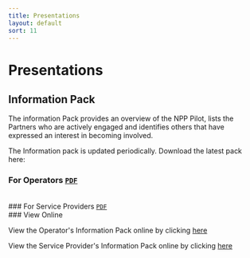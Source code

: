 ```yaml
---
title: Presentations
layout: default
sort: 11
---
```

# Presentations

## Information Pack
The information Pack provides an overview of the NPP Pilot, lists the Partners who are actively engaged and identifies others that have expressed an interest in becoming involved.

The Information pack is updated periodically.  Download the latest pack here:

### For Operators <a download href="https://docs.npp.org.uk/assets/pdf/op-information-pack.pdf"><code class="language-plaintext highlighter-rouge notranslate">PDF</code></a>
<br/>
### For Service Providers <a download href="https://docs.npp.org.uk/assets/pdf/sp-information-pack.pdf"><code class="language-plaintext highlighter-rouge notranslate">PDF</code></a>
<br/>
### View Online

View the Operator's Information Pack online by clicking  [here](https://docs.npp.org.uk/ViewOnline.html)

View the Service Provider's Information Pack online by clicking  [here](https://docs.npp.org.uk/SPViewOnline.html)

